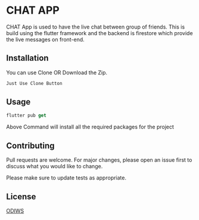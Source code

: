 # CHAT APP

CHAT App is used to have the live chat between group of friends. This is build using the flutter framework and the backend is firestore which provide
the live messages on front-end.

## Installation

You can use Clone OR Download the Zip.

```bash
Just Use Clone Button
```

## Usage

```dart
flutter pub get
```
Above Command will install all the required packages for the project

## Contributing
Pull requests are welcome. For major changes, please open an issue first to discuss what you would like to change.

Please make sure to update tests as appropriate.

## License
[ODIWS](https://.com/licenses/mit/)
